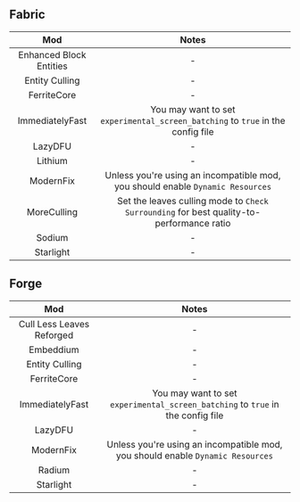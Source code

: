 ## Fabric
| Mod | Notes |
|:---:|:---:|
| Enhanced Block Entities | - |
| Entity Culling | - |
| FerriteCore | - |
| ImmediatelyFast | You may want to set `experimental_screen_batching` to `true` in the config file |
| LazyDFU | - |
| Lithium | - |
| ModernFix | Unless you're using an incompatible mod, you should enable `Dynamic Resources` |
| MoreCulling | Set the leaves culling mode to `Check Surrounding` for best quality-to-performance ratio |
| Sodium | - |
| Starlight | - |

## Forge
| Mod | Notes |
|:---:|:---:|
| Cull Less Leaves Reforged | - |
| Embeddium | - |
| Entity Culling | - |
| FerriteCore | - |
| ImmediatelyFast | You may want to set `experimental_screen_batching` to `true` in the config file |
| LazyDFU | - |
| ModernFix | Unless you're using an incompatible mod, you should enable `Dynamic Resources` |
| Radium | - |
| Starlight | - |

